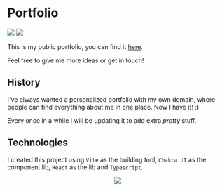# Portfolio
<img src="https://i.imgur.com/jGK8WxK.png" />

<img src="https://i.imgur.com/UMup1U1.png" />

This is my public portfolio, you can find it [here](https://www.gabiliz.dev/).

Feel free to give me more ideas or get in touch!

## History
I've always wanted a personalized portfolio with my own domain, where people can find everything about me in one place.
Now I have it! :)

Every once in a while I will be updating it to add extra *pretty* stuff.

## Technologies
I created this project using `Vite` as the building tool, `Chakra UI` as the component lib, `React` as the lib and `Typescript`.
<p align="center">
  <a href="https://skillicons.dev">
    <img src="https://skillicons.dev/icons?i=vite,react,typescript" />
  </a>
</p>

